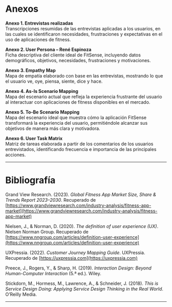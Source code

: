 # Anexos  

**Anexo 1. Entrevistas realizadas**  
Transcripciones resumidas de las entrevistas aplicadas a los usuarios, en las cuales se identificaron necesidades, frustraciones y expectativas en el uso de aplicaciones de fitness.  

**Anexo 2. User Persona – René Espinoza**  
Ficha descriptiva del cliente ideal de FitSense, incluyendo datos demográficos, objetivos, necesidades, frustraciones y motivaciones.  

**Anexo 3. Empathy Map**  
Mapa de empatía elaborado con base en las entrevistas, mostrando lo que el usuario ve, oye, piensa, siente, dice y hace.  

**Anexo 4. As-Is Scenario Mapping**  
Mapa del escenario actual que refleja la experiencia frustrante del usuario al interactuar con aplicaciones de fitness disponibles en el mercado.  

**Anexo 5. To-Be Scenario Mapping**  
Mapa del escenario ideal que muestra cómo la aplicación FitSense transformará la experiencia del usuario, permitiéndole alcanzar sus objetivos de manera más clara y motivadora.  

**Anexo 6. User Task Matrix**  
Matriz de tareas elaborada a partir de los comentarios de los usuarios entrevistados, identificando frecuencia e importancia de las principales acciones.  

---

# Bibliografía  

Grand View Research. (2023). *Global Fitness App Market Size, Share & Trends Report 2023–2030*. Recuperado de [https://www.grandviewresearch.com/industry-analysis/fitness-app-market](https://www.grandviewresearch.com/industry-analysis/fitness-app-market)  

Nielsen, J., & Norman, D. (2020). *The definition of user experience (UX)*. Nielsen Norman Group. Recuperado de [https://www.nngroup.com/articles/definition-user-experience](https://www.nngroup.com/articles/definition-user-experience)  

UXPressia. (2022). *Customer Journey Mapping Guide*. UXPressia. Recuperado de [https://uxpressia.com](https://uxpressia.com)  

Preece, J., Rogers, Y., & Sharp, H. (2019). *Interaction Design: Beyond Human-Computer Interaction* (5.ª ed.). Wiley.  

Stickdorn, M., Hormess, M., Lawrence, A., & Schneider, J. (2018). *This is Service Design Doing: Applying Service Design Thinking in the Real World*. O’Reilly Media.  

---

